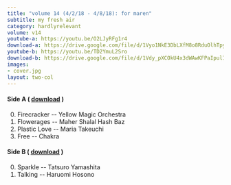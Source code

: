 ```yaml
---
title: "volume 14 (4/2/18 - 4/8/18): for maren"
subtitle: my fresh air
category: hardlyrelevant
volume: v14
youtube-a: https://youtu.be/O2LJyRFg1r4
download-a: https://drive.google.com/file/d/1Vyo1NkE3DbLXfM8o8RduOlhTpyHhG7M_/view?usp=drivesdk
youtube-b: https://youtu.be/TD2YmuL2Sro
download-b: https://drive.google.com/file/d/1Vdy_pXCOkU4x3dWAwKFPaIpulIPzrzsa/view?usp=drivesdk
images:
- cover.jpg
layout: two-col
---
```

#### Side A ( <a target="_blank" href="{{ page.download-a }}">download</a> ) ####
0. Firecracker -- Yellow Magic Orchestra
1. Flowerages -- Maher Shalal Hash Baz
2. Plastic Love -- Maria Takeuchi
3. Free -- Chakra

#### Side B ( <a target="_blank" href="{{ page.download-b }}">download</a> ) ####
0. Sparkle -- Tatsuro Yamashita
1. Talking -- Haruomi Hosono
